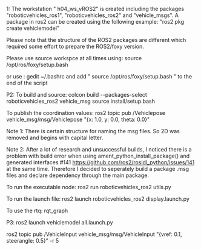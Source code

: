 
1: The workstation " h04_ws_vROS2" is created including the packages "roboticvehicles_ros1", "roboticvehicles_ros2" and "vehicle_msgs". A package in ros2 can be created using the following example:
    "ros2 pkg create vehiclemodel"

Please note that the structure of the ROS2 packages are different which required some effort to prepare the ROS2/foxy version.

Please use source workspce at all times using: source /opt/ros/foxy/setup.bash

or use : gedit ~/.bashrc    and add " source /opt/ros/foxy/setup.bash " to the end of the script

P2: 
To build and source:
    colcon build --packages-select roboticvehicles_ros2 vehicle_msg 
    source install/setup.bash 

To publish the coordination values: 
ros2 topic pub /Vehiclepose vehicle_msg/msg/Vehiclepose  "{x: 1.0, y: 0.0, theta: 0.0}"

Note 1: There is certain structure for naming the msg files. So 2D was removed and begins with capital letter.
    
Note 2: After a lot of research and unsuccessful builds, I noticed there is a problem with build error when using ament_python_install_package() and generated interfaces #141 
    https://github.com/ros2/rosidl_python/issues/141 at the same time. 
Therefore I decided to seperately build a package .msg files and declare dependency through the main package.

To run the executable node: 
    ros2 run roboticvehicles_ros2 utils.py

To run the launch file:
    ros2 launch roboticvehicles_ros2 display.launch.py

To use the rtq:
    rqt_graph


P3:
ros2 launch vehiclemodel all.launch.py

ros2 topic pub /VehicleInput vehicle_msg/msg/VehicleInput "{vref: 0.1, steerangle: 0.5}" -r 5






